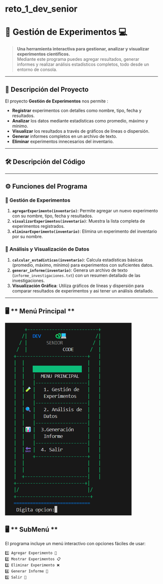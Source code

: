 # reto_1_dev_senior
# 🧪 **Gestión de Experimentos 💻**

> **Una herramienta interactiva para gestionar, analizar y visualizar experimentos científicos.**  
Mediante este programa puedes agregar resultados, generar informes y realizar análisis estadísticos completos, todo desde un entorno de consola.

---

## 📝 **Descripción del Proyecto**
El proyecto **Gestión de Experimentos** nos permite : 
- **Registrar** experimentos con detalles como nombre, tipo, fecha y resultados.  
- **Analizar** los datos mediante estadísticas como promedio, máximo y mínimo.  
- **Visualizar** los resultados a través de gráficos de líneas o dispersión.  
- **Generar** informes completos en un archivo de texto.  
- **Eliminar** experimentos innecesarios del inventario.  

---

## 🛠️ **Descripción del Código**

---

## ⚙️ **Funciones del Programa**

### 🔹 **Gestión de Experimentos**
1. **`agregarExperimento(inventario)`**: Permite agregar un nuevo experimento con su nombre, tipo, fecha y resultados.  
2. **`visualizarExperimentos(inventario)`**: Muestra la lista completa de experimentos registrados.  
3. **`eliminarExperimento(inventario)`**: Elimina un experimento del inventario por su nombre.  

### 🔹 **Análisis y Visualización de Datos**
1. **`calcular_estadisticas(inventario)`**: Calcula estadísticas básicas (promedio, máximo, mínimo) para experimentos con suficientes datos.  
2. **`generar_informe(inventario)`**: Genera un archivo de texto (`informe_investigaciones.txt`) con un resumen detallado de las investigaciones.  
3. **Visualización Gráfica**: Utiliza gráficos de líneas y dispersión para comparar resultados de experimentos   y asi tener un análisis detallado.  

---
## 🖥️ **  Menú Principal **
![alt text](<Captura de pantalla 2024-11-27 111534.png>)

## 🖥️ **  SubMenú **

El programa incluye un menú interactivo con opciones fáciles de usar:

```text
1️⃣ Agregar Experimento 🧪  
2️⃣ Mostrar Experimentos 📋  
3️⃣ Eliminar Experimento ❌  
4️⃣ Generar Informe 📝  
5️⃣ Salir 🚪  




